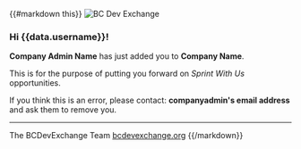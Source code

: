 {{#markdown this}}
![BC Dev Exchange](https://bcdevexchange.org/modules/core/client/img/logo/new-logo-220px.png)

### Hi {{data.username}}!

**Company Admin Name** has just added you to **Company Name**.

This is for the purpose of putting you forward on _Sprint With Us_ opportunities.

If you think this is an error, please contact: **companyadmin's email address** and ask them to remove you.

---

The BCDevExchange Team
[bcdevexchange.org](https://bcdevexchange.org)
{{/markdown}}
